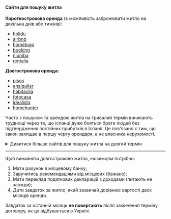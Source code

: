 #### Сайти для пошуку житла

**Короткострокова оренда** (є можливість забронювати житло на декілька днів або тижнів):

- [holidu](https://www.holidu.es/)
- [airbnb](https://www.airbnb.es/)
- [hometogo](https://www.hometogo.es/)
- [booking](https://www.booking.com/index.ru.html?label=gen173rf-1BCAEoggI46AdIM1gDaOkBiAEBmAEhuAEXyAEM2AEB6AEBiAIBogIPbmV3cy5maW5hbmNlLnVhqAIDuALSpJ-bBsACAdICJDFhZWM0OTI4LTUzOTEtNGY2YS1hZjVhLTM5MzI5MmNkZDQ5Y9gCBeACAQ&sid=439eafee76e1077c45e368e52749ad45&keep_landing=1&sb_price_type=total&)
- [niumba](https://www.niumba.com/)
- [rentalia](https://www.rentalia.com/)

**Довгострокова оренда:**

- [pisos](https://www.pisos.com/)
- [enalquiler](https://www.enalquiler.com/)
- [habitaclia](https://www.habitaclia.com/)
- [fotocasa](https://www.fotocasa.es/es/)
- [idealista](https://www.idealista.com/)
- [homehunter](https://homehunter.es/)

<section type="note">

Часто з пошуком та орендою житла на тривалий термін виникають труднощі через те, що іспанці дуже бояться брати людей без підтвердження постійних прибутків в Іспанії. Це пов'язано с тим, що закон захищає в першу чергу орендаря, а не власника нерухомості.
</section>

<details>
<summary>Дивитися більше сайтів для пошуку житла на довгий термін</summary>

- [badi](https://badi.com/)
- [apartmentbarcelonarentals](https://www.apartmentbarcelonarentals.com/)
- [barcelonacheckin](https://www.barcelonacheckin.com/ru)
- [spotahome](https://www.spotahome.com/)
- [api.cat](https://www.api.cat/)
- [yaencontre](https://www.yaencontre.com/)
- [shbarcelona](https://www.shbarcelona.es/)

</details>

***

Щоб винайняти довгостроково житло, іноземцям потрібно:

1) Мати рахунок в місцевому банку;
2) Заручитись рекомендаціями від місцевих (бажано);
3) Мати переклад податкових декларацій з доходами (питають не завжди);
4) Дати завдаток за житло, який зазвичай дорівнює вартості двох місяців оренди.

<section type="warning" title="Зауважте">

Завдаток за останній місяць **не повертають** після закінчення терміну договору, як це відбувається в Україні.

</section>
